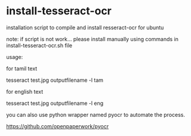 # install-tesseract-ocr
installation script to compile and install resseract-ocr for ubuntu

note: if script is not work... please install manually using commands in install-tesseract-ocr.sh file

usage:

for tamil text

tesseract test.jpg outputfilename -l tam


for english text

tesseract test.jpg outputfilename -l eng

you can also use python wrapper named pyocr to automate the process.

https://github.com/openpaperwork/pyocr
